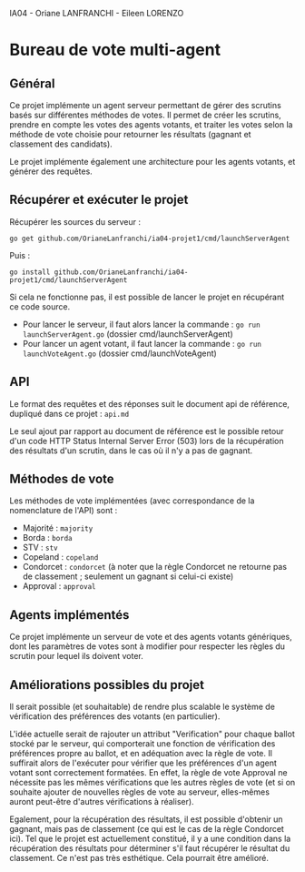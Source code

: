 IA04 - Oriane LANFRANCHI - Eileen LORENZO
#  Bureau de vote multi-agent

## Général
Ce projet implémente un agent serveur permettant de gérer des scrutins basés sur différentes méthodes de votes. Il permet de créer les scrutins, prendre en compte les votes des agents votants, et traiter les votes selon la méthode de vote choisie pour retourner les résultats (gagnant et classement des candidats).

Le projet implémente également une architecture pour les agents votants, et générer des requêtes.

## Récupérer et exécuter le projet
Récupérer les sources du serveur :

`go get github.com/OrianeLanfranchi/ia04-projet1/cmd/launchServerAgent`

Puis :

`go install github.com/OrianeLanfranchi/ia04-projet1/cmd/launchServerAgent`


Si cela ne fonctionne pas, il est possible de lancer le projet en récupérant ce code source.
* Pour lancer le serveur, il faut alors lancer la commande :
`go run launchServerAgent.go` (dossier cmd/launchServerAgent)
* Pour lancer un agent votant, il faut lancer la commande :
`go run launchVoteAgent.go` (dossier cmd/launchVoteAgent)

## API
Le format des requêtes et des réponses suit le document api de référence, dupliqué dans ce projet : `api.md`

Le seul ajout par rapport au document de référence est le possible retour d'un code HTTP Status Internal Server Error (503) lors de la récupération des résultats d'un scrutin, dans le cas où il n'y a pas de gagnant.

## Méthodes de vote
Les méthodes de vote implémentées (avec correspondance de la nomenclature de l'API) sont :
* Majorité : `majority`
* Borda : `borda`
* STV : `stv`
* Copeland : `copeland`
* Condorcet : `condorcet` (à noter que la règle Condorcet ne retourne pas de classement ; seulement un gagnant si celui-ci existe)
* Approval : `approval`

## Agents implémentés
Ce projet implémente un serveur de vote et des agents votants génériques, dont les paramètres de votes sont à modifier pour respecter les règles du scrutin pour lequel ils doivent voter.

## Améliorations possibles du projet
Il serait possible (et souhaitable) de rendre plus scalable le système de vérification des préférences des votants (en particulier).

L'idée actuelle serait de rajouter un attribut "Verification" pour chaque ballot stocké par le serveur, qui comporterait une fonction de vérification des préférences propre au ballot, et en adéquation avec la règle de vote. Il suffirait alors de l'exécuter pour vérifier que les préférences d'un agent votant sont correctement formatées. En effet, la règle de vote Approval ne nécessite pas les mêmes vérifications que les autres règles de vote (et si on souhaite ajouter de nouvelles règles de vote au serveur, elles-mêmes auront peut-être d'autres vérifications à réaliser).

Egalement, pour la récupération des résultats, il est possible d'obtenir un gagnant, mais pas de classement (ce qui est le cas de la règle Condorcet ici). Tel que le projet est actuellement constitué, il y a une condition dans la récupération des résultats pour déterminer s'il faut récupérer le résultat du classement. Ce n'est pas très esthétique. Cela pourrait être amélioré.